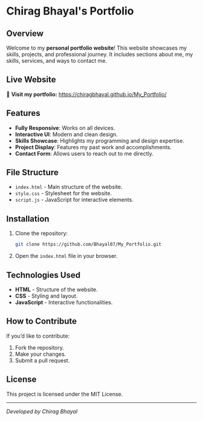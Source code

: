 # Chirag Bhayal's Portfolio

## Overview
Welcome to my **personal portfolio website**! This website showcases my skills, projects, and professional journey. It includes sections about me, my skills, services, and ways to contact me.

## Live Website
🔗 **Visit my portfolio:** https://chiragbhayal.github.io/My_Portfolio/

## Features
- **Fully Responsive**: Works on all devices.
- **Interactive UI**: Modern and clean design.
- **Skills Showcase**: Highlights my programming and design expertise.
- **Project Display**: Features my past work and accomplishments.
- **Contact Form**: Allows users to reach out to me directly.

## File Structure
- `index.html` - Main structure of the website.
- `style.css` - Stylesheet for the website.
- `script.js` - JavaScript for interactive elements.

## Installation
1. Clone the repository:
   ```sh
   git clone https://github.com/Bhayal07/My_Portfolio.git
   ```
2. Open the `index.html` file in your browser.

## Technologies Used
- **HTML** - Structure of the website.
- **CSS** - Styling and layout.
- **JavaScript** - Interactive functionalities.

## How to Contribute
If you’d like to contribute:
1. Fork the repository.
2. Make your changes.
3. Submit a pull request.

## License
This project is licensed under the MIT License.

---
*Developed by Chirag Bhayal*

